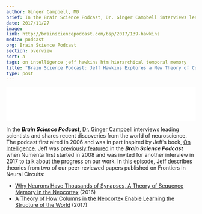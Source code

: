 ```yaml
---
author: Ginger Campbell, MD
brief: In the Brain Science Podcast, Dr. Ginger Campbell interviews leading scientists and shares recent discoveries from the world of neuroscience. The podcast first aired in 2006 and was in part inspired by Jeff’s book, On Intelligence. Jeff was previously featured in the Brain Science Podcast when Numenta first started in 2008 and was invited over for another interview to talk about the progress on our latest work.
date: 2017/11/27
image:
link: http://brainsciencepodcast.com/bsp/2017/139-hawkins
media: podcast
org: Brain Science Podcast
section: overview
sort: a
tags: on intelligence jeff hawkins htm hierarchical temporal memory
title: "Brain Science Podcast: Jeff Hawkins Explores a New Theory of Cortical Function"
type: post
---
```

<iframe style="border: none" src="//html5-player.libsyn.com/embed/episode/id/5974535/height/90/theme/custom/autoplay/no/autonext/no/thumbnail/yes/preload/no/no_addthis/no/direction/backward/render-playlist/no/custom-color/87A93A/" height="90" width="100%" scrolling="no"  allowfullscreen webkitallowfullscreen mozallowfullscreen oallowfullscreen msallowfullscreen></iframe>

In the ***Brain Science Podcast***, [Dr. Ginger Campbell](http://www.virginiacampbellmd.com/ginger-campbell-md/) interviews leading scientists and shares recent discoveries from the world of neuroscience. The podcast first aired in 2006 and was in part inspired by Jeff’s book, [On Intelligence](https://numenta.com/papers-videos-and-more/resources/on-intelligence/). Jeff was [previously featured](http://brainsciencepodcast.com/bsp/interview-with-jeff-hawkins-on-intelligence-bsp-38.html?rq=jeff%20hawkins) in the ***Brain Science Podcast*** when Numenta first started in 2008 and was invited for another interview in 2017 to talk about the progress on our work. In this episode, Jeff describes theories from two of our peer-reviewed papers published on Frontiers in Neural Circuits:
* [Why Neurons Have Thousands of Synapses, A Theory of Sequence Memory in the Neocortex](https://numenta.com/papers/why-neurons-have-thousands-of-synapses-theory-of-sequence-memory-in-neocortex/) (2016)
* [A Theory of How Columns in the Neocortex Enable Learning the Structure of the World](https://numenta.com/papers/a-theory-of-how-columns-in-the-neocortex-enable-learning-the-structure-of-the-world/) (2017)
